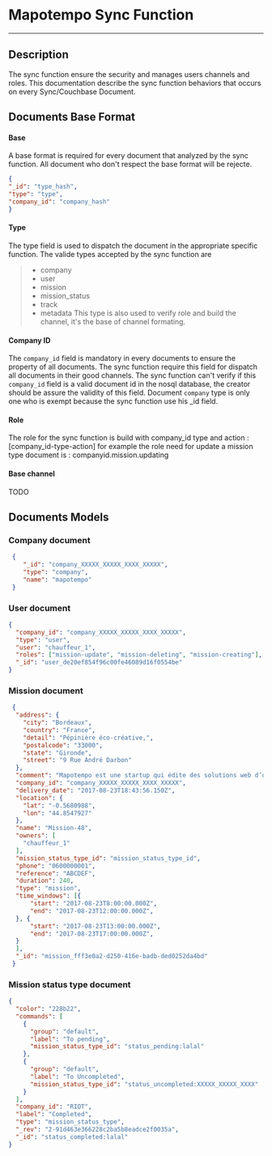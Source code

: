 # Mapotempo Sync Function

---
## Description
The sync function ensure the security and manages users channels and roles.
This documentation describe the sync function behaviors that occurs on every Sync/Couchbase Document.
## Documents Base Format
#### Base
A base format is required for every document that analyzed by the sync function. All document who don't respect the base format will be rejecte.

```json
{ 
"_id": "type_hash", 
"type": "type",
"company_id": "company_hash"
}
```

#### Type
The type field is used to dispatch the document in the appropriate specific function.
The valide types accepted by the sync function are
>  - company
>  - user
>  - mission
>  - mission_status
>  - track
>  - metadata
This type is also used to verify role and build the channel, it's the base of channel formating.

#### Company ID
The `company_id` field is mandatory in every documents to ensure the property of all documents. The sync function require this field for dispatch all documents in their good channels.
The sync function can't verify if this `company_id` field is a valid document id in the nosql database, the creator should be assure the validity of this field.
Document `company` type is only one who is exempt because the sync function use his _id field.

#### Role
The role for the sync function is build with company_id type and action :
	[company_id-type-action]
for example the  role need for update a mission type document is :
		companyid.mission.updating

#### Base channel
TODO

## Documents Models
### Company document
```json
 { 
	"_id": "company_XXXXX_XXXXX_XXXX_XXXXX", 
	"type": "company",
	"name": "mapotempo"
 }
```

### User document
```json
{
  "company_id": "company_XXXXX_XXXXX_XXXX_XXXXX",
  "type": "user",
  "user": "chauffeur_1",
  "roles": ["mission-update", "mission-deleting", "mission-creating"],
  "_id": "user_de20ef854f96c00fe46089d16f0554be"
}
```

### Mission document
```json
 {
  "address": {
    "city": "Bordeaux",
    "country": "France",
    "detail": "Pépinière éco-créative,",
    "postalcode": "33000",
    "state": "Gironde",
    "street": "9 Rue André Darbon"
  },
  "comment": "Mapotempo est une startup qui édite des solutions web d’optimisation de tournées, innovantes et libres.",
  "company_id": "company_XXXXX_XXXXX_XXXX_XXXXX",
  "delivery_date": "2017-08-23T18:43:56.150Z",
  "location": {
    "lat": "-0.5680988",
    "lon": "44.8547927"
  },
  "name": "Mission-48",
  "owners": [
    "chauffeur_1"
  ],
  "mission_status_type_id": "mission_status_type_id",
  "phone": "0600000001",
  "reference": "ABCDEF",
  "duration": 240,
  "type": "mission",
  "time_windows": [{
	  "start": "2017-08-23T8:00:00.000Z",
	  "end": "2017-08-23T12:00:00.000Z",
  }, {
	  "start": "2017-08-23T13:00:00.000Z",
	  "end": "2017-08-23T17:00:00.000Z",
  }
  ],
  "_id": "mission_fff3e0a2-d250-416e-badb-ded0252da4bd"
 }
```

### Mission status type document
```json
{
  "color": "228b22",
  "commands": [
    {
      "group": "default",
      "label": "To pending",
      "mission_status_type_id": "status_pending:lalal"
    },
    {
      "group": "default",
      "label": "To Uncompleted",
      "mission_status_type_id": "status_uncompleted:XXXXX_XXXXX_XXXX"
    }
  ],
  "company_id": "RIOT",
  "label": "Completed",
  "type": "mission_status_type",
  "_rev": "2-91d463e366228c2ba5b8eadce2f0035a",
  "_id": "status_completed:lalal"
}
```

